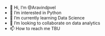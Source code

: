- 👋 Hi, I’m @Aravindpvel
- 👀 I’m interested in Python
- 🌱 I’m currently learning Data Science
- 💞️ I’m looking to collaborate on data analytics
- 📫 How to reach me TBU

<!---
Aravindpvel/Aravindpvel is a ✨ special ✨ repository because its `README.md` (this file) appears on your GitHub profile.
You can click the Preview link to take a look at your changes.
--->
